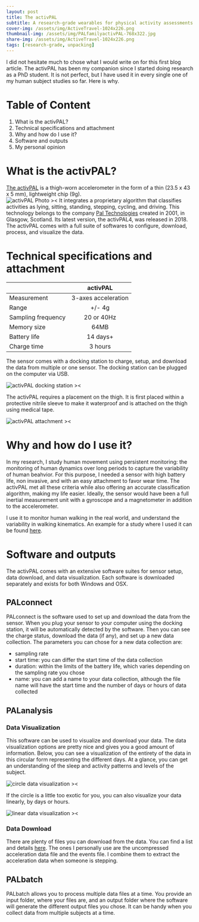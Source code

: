 ```yaml
---
layout: post
title: The activPAL
subtitle: A research-grade wearables for physical activity assessments
cover-img: /assets/img/ActiveTravel-1024x226.png
thumbnail-img: /assets/img/PALfamilyactivPAL-768x322.jpg
share-img: /assets/img/ActiveTravel-1024x226.png
tags: [research-grade, unpacking]
---
```


I did not hesitate much to chose what I would write on for this first blog article. The activPAL has been my companion since I started doing research as a PhD student. It is not perfect, but I have used it in every single one of my human subject studies so far. Here is why.

# Table of Content
1. What is the activPAL?
2. Technical specifications and attachment
3. Why and how do I use it?
4. Software and outputs
5. My personal opinion

# What is the activPAL?

[The activPAL](https://www.palt.com) is a thigh-worn accelerometer in the form of a thin (23.5 x 43 x 5 mm), lightweight chip (9g).   
![activPAL Photo ><](https://loubna-brd.github.io/wstlb.github.io/assets/img/fbad3-dsc_1148.jpg.webp)
It integrates a proprietary algorithm that classifies activities as lying, sitting, standing, stepping, cycling, and driving. This technology belongs to the company [Pal Technologies](https://www.palt.com/about-us/) created in 2001, in Glasgow, Scotland. Its latest version, the activPAL4, was released in 2018. The activPAL comes with a full suite of softwares to configure, download, process, and visualize the data.

# Technical specifications and attachment

|                    | activPAL            |
| ------------------ |:-------------------:|
| Measurement        | 3-axes acceleration |
| Range              | +/- 4g              |
| Sampling frequency | 20 or 40Hz          |
| Memory size        | 64MB                |
| Battery life       | 14 days+            |
| Charge time        | 3 hours             |

The sensor comes with a docking station to charge, setup, and download the data from multiple or one sensor. The docking station can be plugged on the computer via USB. 

![activPAL docking station ><](https://loubna-brd.github.io/wstlb.github.io/assets/img/activPALandDock-1024x520.jpg)

The activPAL requires a placement on the thigh. It is first placed within a protective nitrile sleeve to make it waterproof and is attached on the thigh using medical tape.

![activPAL attachment ><](https://loubna-brd.github.io/wstlb.github.io/assets/img/activPAL_attachement.jpg)

# Why and how do I use it?

In my research, I study human movement using persistent monitoring: the monitoring of human dynamics over long periods to capture the variability of human beahvior. For this purpose, I needed a sensor with high battery life, non invasive, and with an easy attachment to favor wear time. The activPAL met all these criteria while also offering an accurate classification algorithm, making my life easier. Ideally, the sensor would have been a full inertial measurement unit with a gyroscope and a magnetometer in addition to the accelerometer. 

I use it to monitor human walking in the real world, and understand the variability in walking kinematics. An example for a study where I used it can be found [here](https://sites.google.com/umich.edu/walking-in-the-wild810/home). 

# Software and outputs

The activPAL comes with an extensive software suites for sensor setup, data download, and data visualization. Each software is downloaded separately and exists for both Windows and OSX.
## PALconnect
PALconnect is the software used to set up and download the data from the sensor. When you plug your sensor to your computer using the docking station, it will be automatically detected by the software. Then you can see the charge status, download the data (if any), and set up a new data collection. The parameters you can chose for a new data collection are:
- sampling rate
- start time: you can differ the start time of the data collection
- duration: within the limits of the battery life, which varies depending on the sampling rate you chose
- name: you can add a name to your data collection, although the file name will have the start time and the number of days or hours of data collected

## PALanalysis
### Data Visualization
This software can be used to visualize and download your data. The data visualization options are pretty nice and gives you a good amount of information. Below, you can see a visualization of the entirety of the data in this circular form representing the different days. At a glance, you can get an understanding of the sleep and activity patterns and levels of the subject. 

![circle data visualization ><](https://loubna-brd.github.io/wstlb.github.io/assets/img/circle_dataviz.png)

If the circle is a little too exotic for you, you can also visualize your data linearly, by days or hours.

![linear data visualization ><](https://loubna-brd.github.io/wstlb.github.io/assets/img/linear_dataviz.png)

### Data Download
There are plenty of files you can download from the data. You can find a list and details [here](https://kb.palt.com/categories/exports/). The ones I personally use are the uncompressed acceleration data file and the events file. I combine them to extract the acceleration data when someone is stepping. 

## PALbatch
PALbatch allows you to process multiple data files at a time. You provide an input folder, where your files are, and an output folder where the software will generate the different output files you chose. It can be handy when you collect data from multiple subjects at a time. 
